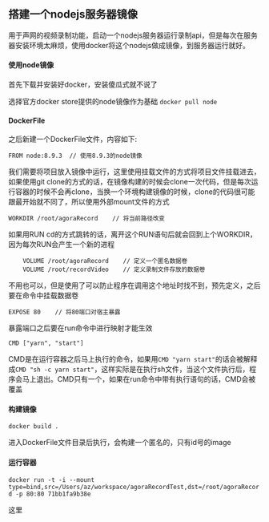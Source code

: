 ## 搭建一个nodejs服务器镜像

用于声网的视频录制功能，启动一个nodejs服务器运行录制api，但是每次在服务器安装环境太麻烦，使用docker将这个nodejs做成镜像，到服务器运行就好。

#### 使用node镜像

首先下载并安装好docker，安装傻瓜式就不说了

选择官方docker store提供的node镜像作为基础
`docker pull node`

#### DockerFile
之后新建一个DockerFile文件，内容如下:

`FROM node:8.9.3  // 使用8.9.3的node镜像`

我们需要将项目放入镜像中运行，这里使用挂载文件的方式将项目文件挂载进去，如果使用git clone的方式的话，在镜像构建的时候会clone一次代码，但是每次运行容器的时候不会再clone，当换一个环境构建镜像的时候，clone的代码很可能跟最开始就不同了，所以使用外部mount文件的方式

`WORKDIR /root/agoraRecord    // 将当前路径改变`

如果用RUN cd的方式跳转的话，离开这个RUN语句后就会回到上个WORKDIR，因为每次RUN会产生一个新的进程

```
    VOLUME /root/agoraRecord    // 定义一个匿名数据卷
    VOLUME /root/recordVideo    // 定义录制文件存放的数据卷
```

不用也可以，但是使用了可以防止程序在调用这个地址时找不到，预先定义，之后要在命令中挂载数据卷

`EXPOSE 80    // 将80端口对宿主暴露`

暴露端口之后要在run命令中进行映射才能生效

`CMD ["yarn", "start"]`

CMD是在运行容器之后马上执行的命令，如果用`CMD "yarn start"`的话会被解释成`CMD "sh -c yarn start"`，这样实际是在执行sh文件，当这个文件执行后，程序会马上退出。CMD只有一个，如果在run命令中带有执行语句的话，CMD会被覆盖

#### 构建镜像

`docker build .`

进入DockerFile文件目录后执行，会构建一个匿名的，只有id号的image

#### 运行容器

`docker run -t -i --mount type=bind,src=/Users/az/workspace/agoraRecordTest,dst=/root/agoraRecord -p 80:80 71bb1fa9b38e`

这里